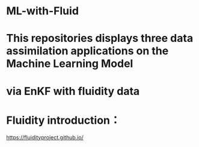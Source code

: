 # ML-with-Fluid

# This repositories displays three data assimilation applications on the Machine Learning Model
# via EnKF with fluidity data
# Fluidity introduction： 
https://fluidityproject.github.io/
